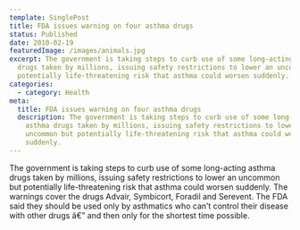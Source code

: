 ```yaml
---
template: SinglePost
title: FDA issues warning on four asthma drugs
status: Published
date: 2010-02-19
featuredImage: /images/animals.jpg
excerpt: The government is taking steps to curb use of some long-acting asthma
  drugs taken by millions, issuing safety restrictions to lower an uncommon but
  potentially life-threatening risk that asthma could worsen suddenly.
categories:
  - category: Health
meta:
  title: FDA issues warning on four asthma drugs
  description: The government is taking steps to curb use of some long-acting
    asthma drugs taken by millions, issuing safety restrictions to lower an
    uncommon but potentially life-threatening risk that asthma could worsen
    suddenly.
---
```

<!--StartFragment-->

The government is taking steps to curb use of some long-acting asthma drugs taken by millions, issuing safety restrictions to lower an uncommon but potentially life-threatening risk that asthma could worsen suddenly. The warnings cover the drugs Advair, Symbicort, Foradil and Serevent. The FDA said they should be used only by asthmatics who can’t control their disease with other drugs â€” and then only for the shortest time possible.

<!--EndFragment-->